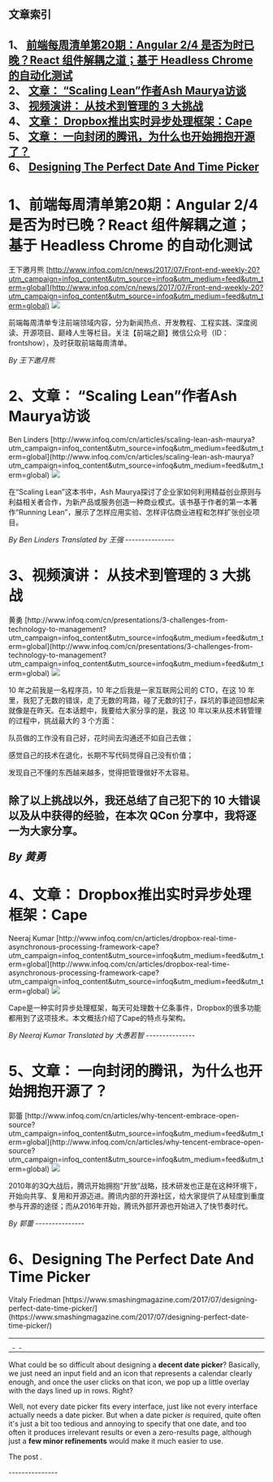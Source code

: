 ## 文章索引
1、 <a href="#1前端每周清单第20期angular-2/4-是否为时已晚react-组件解耦之道基于-headless-chrome-的自动化测试" >前端每周清单第20期：Angular 2/4 是否为时已晚？React 组件解耦之道；基于 Headless Chrome 的自动化测试</a><br/>
2、 <a href="#2文章-scaling-lean作者ash-maurya访谈" >文章： “Scaling Lean”作者Ash Maurya访谈</a><br/>
3、 <a href="#3视频演讲-从技术到管理的-3-大挑战" >视频演讲： 从技术到管理的 3 大挑战</a><br/>
4、 <a href="#4文章-dropbox推出实时异步处理框架cape" >文章： Dropbox推出实时异步处理框架：Cape</a><br/>
5、 <a href="#5文章-一向封闭的腾讯为什么也开始拥抱开源了" >文章： 一向封闭的腾讯，为什么也开始拥抱开源了？</a><br/>
6、 <a href="#6designing-the-perfect-date-and-time-picker" >Designing The Perfect Date And Time Picker</a><br/><h1 id="#title_0" >1、前端每周清单第20期：Angular 2/4 是否为时已晚？React 组件解耦之道；基于 Headless Chrome 的自动化测试</h1>
王下邀月熊
[http://www.infoq.com/cn/news/2017/07/Front-end-weekly-20?utm_campaign=infoq_content&utm_source=infoq&utm_medium=feed&utm_term=global](http://www.infoq.com/cn/news/2017/07/Front-end-weekly-20?utm_campaign=infoq_content&utm_source=infoq&utm_medium=feed&utm_term=global)
<img src="http://www.infoq.com/styles/i/logo_bigger.jpg"/><p>前端每周清单专注前端领域内容，分为新闻热点、开发教程、工程实践、深度阅读、开源项目、巅峰人生等栏目。关注【前端之巅】微信公众号（ID：frontshow），及时获取前端每周清单。</p> <i>By 王下邀月熊</i>
---------------
<h1 id="#title_1" >2、文章： “Scaling Lean”作者Ash Maurya访谈</h1>
Ben Linders
[http://www.infoq.com/cn/articles/scaling-lean-ash-maurya?utm_campaign=infoq_content&utm_source=infoq&utm_medium=feed&utm_term=global](http://www.infoq.com/cn/articles/scaling-lean-ash-maurya?utm_campaign=infoq_content&utm_source=infoq&utm_medium=feed&utm_term=global)
<img src="http://www.infoq.com/resource/articles/scaling-lean-ash-maurya/zh/headerimage/book-logo.jpg"/><p>在“Scaling Lean”这本书中，Ash Maurya探讨了企业家如何利用精益创业原则与利益相关者合作，为新产品或服务创造一种商业模式。该书基于作者的第一本著作“Running Lean”，展示了怎样应用实验、怎样评估商业进程和怎样扩张创业项目。</p> <i>By Ben Linders</i> <i> Translated by 王强</i>
---------------
<h1 id="#title_2" >3、视频演讲： 从技术到管理的 3 大挑战</h1>
黄勇
[http://www.infoq.com/cn/presentations/3-challenges-from-technology-to-management?utm_campaign=infoq_content&utm_source=infoq&utm_medium=feed&utm_term=global](http://www.infoq.com/cn/presentations/3-challenges-from-technology-to-management?utm_campaign=infoq_content&utm_source=infoq&utm_medium=feed&utm_term=global)
<img src="http://www.infoq.com/resource/presentations/3-challenges-from-technology-to-management/zh/mediumimage/huangyong270.jpg"/><p>10 年之前我是一名程序员，10 年之后我是一家互联网公司的 CTO，在这 10 年里，我犯了无数的错误，走了无数的弯路，碰了无数的钉子，踩坑的事迹回想起来就像是在昨天。在本话题中，我要给大家分享的是，我这 10 年以来从技术转管理的过程中，挑战最大的 3 个方面：
队员做的工作没有自己好，花时间去沟通还不如自己去做；
感觉自己的技术在退化，长期不写代码觉得自己没有价值；
发现自己不懂的东西越来越多，觉得把管理做好不太容易。
除了以上挑战以外，我还总结了自己犯下的 10 大错误以及从中获得的经验，在本次 QCon 分享中，我将逐一为大家分享。</p> <i>By 黄勇</i>
---------------
<h1 id="#title_3" >4、文章： Dropbox推出实时异步处理框架：Cape</h1>
Neeraj Kumar
[http://www.infoq.com/cn/articles/dropbox-real-time-asynchronous-processing-framework-cape?utm_campaign=infoq_content&utm_source=infoq&utm_medium=feed&utm_term=global](http://www.infoq.com/cn/articles/dropbox-real-time-asynchronous-processing-framework-cape?utm_campaign=infoq_content&utm_source=infoq&utm_medium=feed&utm_term=global)
<img src="http://www.infoq.com/resource/articles/dropbox-real-time-asynchronous-processing-framework-cape/zh/smallimage/keyongxing_logo.jpg"/><p>Cape是一种实时异步处理框架，每天可处理数十亿条事件，Dropbox的很多功能都用到了这项技术。本文概括介绍了Cape的特点与架构。</p> <i>By Neeraj Kumar</i> <i> Translated by 大愚若智</i>
---------------
<h1 id="#title_4" >5、文章： 一向封闭的腾讯，为什么也开始拥抱开源了？</h1>
郭蕾
[http://www.infoq.com/cn/articles/why-tencent-embrace-open-source?utm_campaign=infoq_content&utm_source=infoq&utm_medium=feed&utm_term=global](http://www.infoq.com/cn/articles/why-tencent-embrace-open-source?utm_campaign=infoq_content&utm_source=infoq&utm_medium=feed&utm_term=global)
<img src="http://www.infoq.com/resource/articles/why-tencent-embrace-open-source/zh/smallimage/agile-logo (1).jpg"/><p>2010年的3Q大战后，腾讯开始拥抱“开放”战略，技术研发也正是在这种环境下，开始向共享、复用和开源迈进。腾讯内部的开源社区，给大家提供了从轻度到重度参与开源的途径；而从2016年开始，腾讯外部开源也开始进入了快节奏时代。</p> <i>By 郭蕾</i>
---------------
<h1 id="#title_5" >6、Designing The Perfect Date And Time Picker</h1>
Vitaly Friedman
[https://www.smashingmagazine.com/2017/07/designing-perfect-date-time-picker/](https://www.smashingmagazine.com/2017/07/designing-perfect-date-time-picker/)
<table width="650">
	<tr>
		<td width="650">
			<div style="width:650px;">
				<img src="http://statisches.auslieferung.commindo-media-ressourcen.de/advertisement.gif" alt="" border="0"/>
				<br/>
				<a href="http://auslieferung.commindo-media-ressourcen.de/random.php?mode=target&collection=smashing-rss&position=1" target="_blank">
					<img src="http://auslieferung.commindo-media-ressourcen.de/random.php?mode=image&collection=smashing-rss&position=1" border="0" alt=""/>
				</a>
				&nbsp;
				<a href="http://auslieferung.commindo-media-ressourcen.de/random.php?mode=target&collection=smashing-rss&position=2" target="_blank">
					<img src="http://auslieferung.commindo-media-ressourcen.de/random.php?mode=image&collection=smashing-rss&position=2" border="0" alt=""/>
				</a>
				&nbsp;
				<a href="http://auslieferung.commindo-media-ressourcen.de/random.php?mode=target&collection=smashing-rss&position=3" target="_blank">
					<img src="http://auslieferung.commindo-media-ressourcen.de/random.php?mode=image&collection=smashing-rss&position=3" border="0" alt=""/>
				</a>
			</div>
		</td>
	</tr>
</table><p>What could be so difficult about designing a <strong>decent date picker</strong>? Basically, we just need an input field and an icon that represents a calendar clearly enough, and once the user clicks on that icon, we pop up a little overlay with the days lined up in rows. Right?</p>

<figure></figure>

<p>Well, not every date picker fits every interface, just like not every interface actually needs a date picker. But when a date picker <em>is</em> required, quite often it's just a bit too tedious and annoying to specify that one date, and too often it produces irrelevant results or even a zero-results page, although just a <strong>few minor refinements</strong> would make it much easier to use.</p><p>The post .</p>
---------------